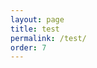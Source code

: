```yaml
---
layout: page
title: test
permalink: /test/
order: 7
---
```


<head>
<script src="https://cdnjs.cloudflare.com/ajax/libs/p5.js/1.5.0/p5.js"></script>
    <script src="https://cdnjs.cloudflare.com/ajax/libs/p5.js/1.5.0/addons/p5.sound.min.js"></script>
    <link rel="stylesheet" type="text/css" href="style.css">
    <meta charset="utf-8" />
  
 </head>
 <body>
<div class="row">
        <script src="/assets/del/sketch.js"></script>
    </div>
 </body>